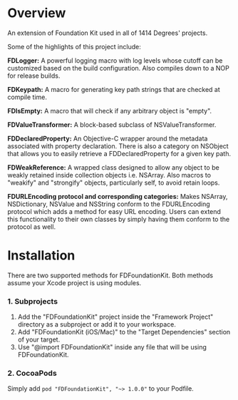 # Overview
An extension of Foundation Kit used in all of 1414 Degrees' projects.

Some of the highlights of this project include:

**FDLogger:** A powerful logging macro with log levels whose cutoff can be customized based on the build configuration. Also compiles down to a NOP for release builds.

**FDKeypath:** A macro for generating key path strings that are checked at compile time.

**FDIsEmpty:** A macro that will check if any arbitrary object is "empty".

**FDValueTransformer:** A block-based subclass of NSValueTransformer.

**FDDeclaredProperty:** An Objective-C wrapper around the metadata associated with property declaration. There is also a category on NSObject that allows you to easily retrieve a FDDeclaredProperty for a given key path.

**FDWeakReference:** A wrapped class designed to allow any object to be weakly retained inside collection objects i.e. NSArray. Also macros to "weakify" and "strongify" objects, particularly self, to avoid retain loops.

**FDURLEncoding protocol and corresponding categories:** Makes NSArray, NSDictionary, NSValue and NSString conform to the FDURLEncoding protocol which adds a method for easy URL encoding. Users can extend this functionality to their own classes by simply having them conform to the protocol as well.

# Installation
There are two supported methods for FDFoundationKit. Both methods assume your Xcode project is using modules.

### 1. Subprojects
1. Add the "FDFoundationKit" project inside the "Framework Project" directory as a subproject or add it to your workspace.
2. Add "FDFoundationKit (iOS/Mac)" to the "Target Dependencies" section of your target.
3. Use "@import FDFoundationKit" inside any file that will be using FDFoundationKit.

### 2. CocoaPods
Simply add `pod "FDFoundationKit", "~> 1.0.0"` to your Podfile.

